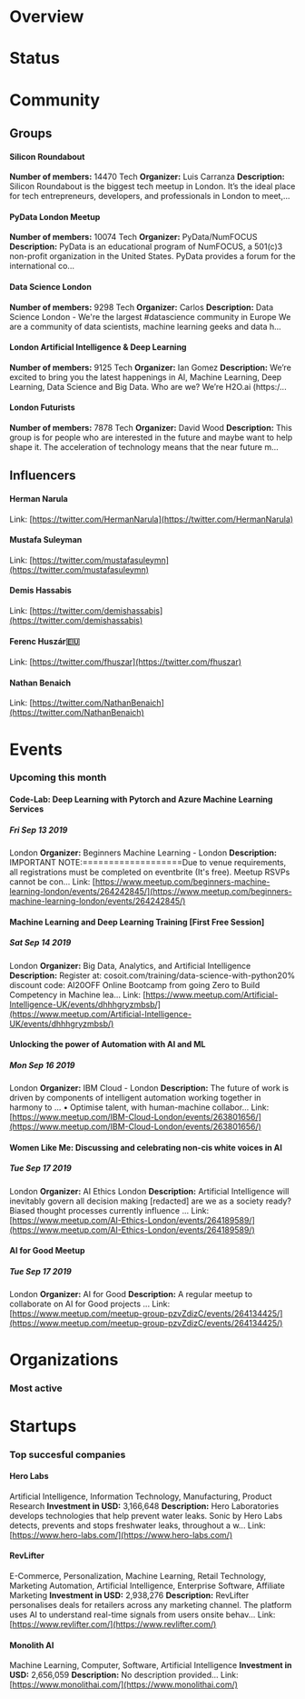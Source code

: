 <!-- TITLE: London AI -->
<!-- SUBTITLE: ECOSYSTEM -->




<div class=CityPageSpecific>

# Overview
<div class=overview>

</div>

# Status
<div class=status>

</div>

</div>

# Community

## Groups
<div class=groups>

#### Silicon Roundabout
**Number of members:** 14470
Tech
**Organizer:** Luis Carranza
**Description:** Silicon Roundabout is the biggest tech meetup in London. It’s the ideal place for tech entrepreneurs, developers, and professionals in London to meet,...

#### PyData London Meetup
**Number of members:** 10074
Tech
**Organizer:** PyData/NumFOCUS
**Description:** PyData is an educational program of NumFOCUS, a 501(c)3 non-profit organization in the United States. PyData provides a forum for the international co...

#### Data Science London
**Number of members:** 9298
Tech
**Organizer:** Carlos
**Description:** Data Science London - We're the largest #datascience community in Europe We are&nbsp;a community of data scientists, machine learning geeks and data h...

#### London Artificial Intelligence & Deep Learning
**Number of members:** 9125
Tech
**Organizer:** Ian Gomez
**Description:** We’re excited to bring you the latest happenings in AI, Machine Learning, Deep Learning, Data Science and Big Data.  Who are we? We’re H2O.ai (https:/...

#### London Futurists
**Number of members:** 7878
Tech
**Organizer:** David Wood
**Description:** This group is for people who are interested in the future and maybe want to help shape it. The acceleration of technology means that the near future m...


</div>

## Influencers
<div class=influencers>

#### Herman Narula
Link: [https://twitter.com/HermanNarula](https://twitter.com/HermanNarula)

#### Mustafa Suleyman
Link: [https://twitter.com/mustafasuleymn](https://twitter.com/mustafasuleymn)

#### Demis Hassabis
Link: [https://twitter.com/demishassabis](https://twitter.com/demishassabis)

#### Ferenc Huszár🇪🇺
Link: [https://twitter.com/fhuszar](https://twitter.com/fhuszar)

#### Nathan Benaich
Link: [https://twitter.com/NathanBenaich](https://twitter.com/NathanBenaich)


</div>

# Events
### Upcoming this month
<div class=events>

#### Code-Lab: Deep Learning with Pytorch and Azure Machine Learning Services
##### Fri Sep 13 2019
London
**Organizer:** Beginners Machine Learning - London
**Description:** IMPORTANT NOTE:===================Due to venue requirements, all registrations must be completed on eventbrite (It's free). Meetup RSVPs cannot be con...
Link: [https://www.meetup.com/beginners-machine-learning-london/events/264242845/](https://www.meetup.com/beginners-machine-learning-london/events/264242845/)

#### Machine Learning and Deep Learning Training [First Free Session]
##### Sat Sep 14 2019
London
**Organizer:** Big Data, Analytics, and Artificial Intelligence
**Description:** Register at: cosoit.com/training/data-science-with-python20% discount code: AI20OFF Online Bootcamp from going Zero to Build Competency in Machine lea...
Link: [https://www.meetup.com/Artificial-Intelligence-UK/events/dhhhgryzmbsb/](https://www.meetup.com/Artificial-Intelligence-UK/events/dhhhgryzmbsb/)

#### Unlocking the power of Automation with AI and ML
##### Mon Sep 16 2019
London
**Organizer:** IBM Cloud - London
**Description:** The future of work is driven by components of intelligent automation working together in harmony to ... • Optimise talent, with human-machine collabor...
Link: [https://www.meetup.com/IBM-Cloud-London/events/263801656/](https://www.meetup.com/IBM-Cloud-London/events/263801656/)

#### Women Like Me: Discussing and celebrating non-cis white voices in AI
##### Tue Sep 17 2019
London
**Organizer:** AI Ethics London
**Description:** Artificial Intelligence will inevitably govern all decision making [redacted] are we as a society ready? Biased thought processes currently influence ...
Link: [https://www.meetup.com/AI-Ethics-London/events/264189589/](https://www.meetup.com/AI-Ethics-London/events/264189589/)

#### AI for Good Meetup
##### Tue Sep 17 2019
London
**Organizer:** AI for Good
**Description:** A regular meetup to collaborate on AI for Good projects ...
Link: [https://www.meetup.com/meetup-group-pzvZdizC/events/264134425/](https://www.meetup.com/meetup-group-pzvZdizC/events/264134425/)


</div>

# Organizations
### Most active
<div class=organizations>


</div>

# Startups
### Top succesful companies
<div class=startups>

#### Hero Labs
Artificial Intelligence, Information Technology, Manufacturing, Product Research
**Investment in USD:** 3,166,648
**Description:** Hero Laboratories develops technologies that help prevent water leaks. Sonic by Hero Labs detects, prevents and stops freshwater leaks, throughout a w...
Link: [https://www.hero-labs.com/](https://www.hero-labs.com/)

#### RevLifter
E-Commerce, Personalization, Machine Learning, Retail Technology, Marketing Automation, Artificial Intelligence, Enterprise Software, Affiliate Marketing
**Investment in USD:** 2,938,276
**Description:** RevLifter personalises deals for retailers across any marketing channel.  The platform uses AI to understand real-time signals from users onsite behav...
Link: [https://www.revlifter.com/](https://www.revlifter.com/)

#### Monolith AI
Machine Learning, Computer, Software, Artificial Intelligence
**Investment in USD:** 2,656,059
**Description:** No description provided...
Link: [https://www.monolithai.com/](https://www.monolithai.com/)



</div>




